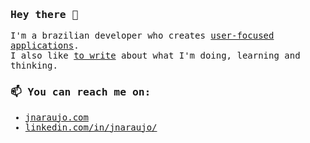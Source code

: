 <samp align="left">
  <h3>Hey there 👋</h3>
  <p>I'm a brazilian developer who creates <a href="https://jnaraujo.com/projetos">user-focused applications</a>. <br />
  I also like <a href="https://jnaraujo.com/blog">to write</a> about what I'm doing, learning and thinking.</p>
  <h3>📫 You can reach me on:</h3>
  <ul>
    <li><a href="https://jnaraujo.com/">jnaraujo.com</a></li>
    <li><a href="https://www.linkedin.com/in/jnaraujo/">linkedin.com/in/jnaraujo/</a></li>
  </ul>
</samp>

<!--
**jnaraujo/jnaraujo** is a ✨ _special_ ✨ repository because its `README.md` (this file) appears on your GitHub profile.

Here are some ideas to get you started:

- 🔭 I’m currently working on ...
- 🌱 I’m currently learning ...
- 👯 I’m looking to collaborate on ...
- 🤔 I’m looking for help with ...
- 💬 Ask me about ...
- 📫 How to reach me: ...
- 😄 Pronouns: ...
- ⚡ Fun fact: ...
-->
